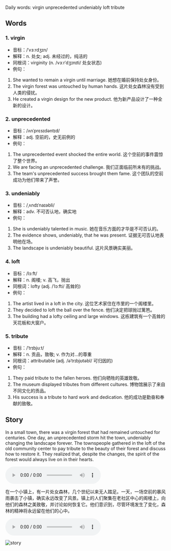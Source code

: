 Daily words: virgin unprecedented undeniably loft tribute

## Words
### 1. virgin
- 音标：/ˈvɜːrdʒɪn/ <span style="cursor: pointer;" onclick="document.getElementById('audio-player-1').play()"><i class="fas fa-volume-up"></i></span>
<audio id="audio-player-1" src="https://files.dwong.top/words/virgin.mp3" style="display:none;"></audio>
- 解释：n. 处女; adj. 未经过的，纯洁的
- 同根词：virginity (n. /vɜːrˈdʒɪnɪti/ 处女状态)
- 例句：
1. She wanted to remain a virgin until marriage. 
她想在婚前保持处女身份。 
2. The virgin forest was untouched by human hands. 
这片处女森林没有受到人类的侵扰。 
3. He created a virgin design for the new product. 
他为新产品设计了一种全新的设计。

### 2. unprecedented
- 音标：/ʌnˈprɛsɪdəntɪd/ <span style="cursor: pointer;" onclick="document.getElementById('audio-player-2').play()"><i class="fas fa-volume-up"></i></span>
<audio id="audio-player-2" src="https://files.dwong.top/words/unprecedented.mp3" style="display:none;"></audio>
- 解释：adj. 空前的，史无前例的
- 例句：
1. The unprecedented event shocked the entire world. 
这个空前的事件震惊了整个世界。 
2. We are facing an unprecedented challenge. 
我们正面临前所未有的挑战。 
3. The team's unprecedented success brought them fame. 
这个团队的空前成功为他们带来了声誉。

### 3. undeniably
- 音标：/ˌʌndɪˈnaɪəbli/ <span style="cursor: pointer;" onclick="document.getElementById('audio-player-3').play()"><i class="fas fa-volume-up"></i></span>
<audio id="audio-player-3" src="https://files.dwong.top/words/undeniably.mp3" style="display:none;"></audio>
- 解释：adv. 不可否认地，确实地
- 例句：
1. She is undeniably talented in music. 
她在音乐方面的才华是不可否认的。 
2. The evidence shows, undeniably, that he was present. 
证据无可否认地表明他在场。 
3. The landscape is undeniably beautiful. 
这片风景确实美丽。

### 4. loft
- 音标：/lɔːft/ <span style="cursor: pointer;" onclick="document.getElementById('audio-player-4').play()"><i class="fas fa-volume-up"></i></span>
<audio id="audio-player-4" src="https://files.dwong.top/words/loft.mp3" style="display:none;"></audio>
- 解释：n. 阁楼; v. 高飞，抛出
- 同根词：lofty (adj. /ˈlɔːfti/ 高耸的)
- 例句：
1. The artist lived in a loft in the city. 
这位艺术家住在市里的一个阁楼里。 
2. They decided to loft the ball over the fence. 
他们决定把球抛过篱笆。 
3. The building had a lofty ceiling and large windows. 
这栋建筑有一个高耸的天花板和大窗户。

### 5. tribute
- 音标：/ˈtrɪbjuːt/ <span style="cursor: pointer;" onclick="document.getElementById('audio-player-5').play()"><i class="fas fa-volume-up"></i></span>
<audio id="audio-player-5" src="https://files.dwong.top/words/tribute.mp3" style="display:none;"></audio>
- 解释：n. 贡品，致敬; v. 作为对...的尊重
- 同根词：attributable (adj. /əˈtrɪbjʊtəbl/ 可归因的)
- 例句：
1. They paid tribute to the fallen heroes. 
他们向牺牲的英雄致敬。 
2. The museum displayed tributes from different cultures. 
博物馆展示了来自不同文化的贡品。 
3. His success is a tribute to hard work and dedication. 
他的成功是勤奋和奉献的致敬。

## Story
In a small town, there was a virgin forest that had remained untouched for centuries. One day, an unprecedented storm hit the town, undeniably changing the landscape forever. The townspeople gathered in the loft of the old community center to pay tribute to the beauty of their forest and discuss how to restore it. They realized that, despite the changes, the spirit of the forest would always live on in their hearts.

<audio controls>
  <source src="https://files.dwong.top/story/2024-09-03-english.mp3" type="audio/mpeg">
  你的浏览器不支持音频元素。
</audio>
  

在一个小镇上，有一片处女森林，几个世纪以来无人踏足。一天，一场空前的暴风雨袭击了小镇，确实永远改变了风景。镇上的人们聚集在老社区中心的阁楼上，向他们的森林之美致敬，并讨论如何恢复它。他们意识到，尽管环境发生了变化，森林的精神将永远留在他们的心中。

<audio controls>
  <source src="https://files.dwong.top/story/2024-09-03-chinese.mp3" type="audio/mpeg">
  你的浏览器不支持音频元素。
</audio>
  

![story](https://files.dwong.top/images/2024-09-03.png)

